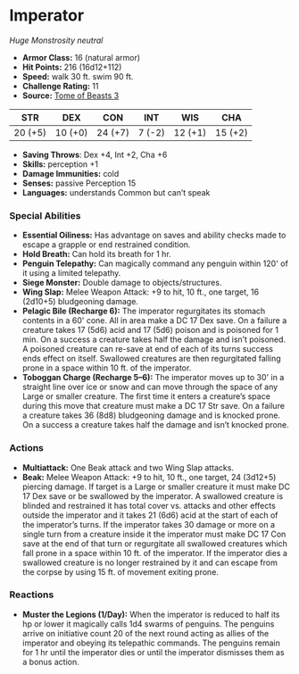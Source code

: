 # Imperator

*Huge* *Monstrosity* *neutral*

- **Armor Class:** 16 (natural armor)
- **Hit Points:** 216 (16d12+112)
- **Speed:** walk 30 ft. swim 90 ft.
- **Challenge Rating:** 11
- **Source:** [Tome of Beasts 3](https://koboldpress.com/kpstore/product/tome-of-beasts-2-for-5th-edition/)

| STR | DEX | CON | INT | WIS | CHA |
| --- | --- | --- | --- | --- | --- |
| 20 (+5) | 10 (+0) | 24 (+7) | 7 (-2) | 12 (+1) | 15 (+2) |

- **Saving Throws**: Dex +4, Int +2, Cha +6
- **Skills:** perception +1
- **Damage Immunities:** cold
- **Senses:** passive Perception 15
- **Languages:** understands Common but can’t speak
### Special Abilities
- **Essential Oiliness:** Has advantage on saves and ability checks made to escape a grapple or end restrained condition.
- **Hold Breath:** Can hold its breath for 1 hr.
- **Penguin Telepathy:** Can magically command any penguin within 120' of it using a limited telepathy.
- **Siege Monster:** Double damage to objects/structures.
- **Wing Slap:** Melee Weapon Attack: +9 to hit, 10 ft., one target, 16 (2d10+5) bludgeoning damage.
- **Pelagic Bile (Recharge 6):** The imperator regurgitates its stomach contents in a 60' cone. All in area make a DC 17 Dex save. On a failure a creature takes 17 (5d6) acid and 17 (5d6) poison and is poisoned for 1 min. On a success a creature takes half the damage and isn’t poisoned. A poisoned creature can re-save at end of each of its turns success ends effect on itself. Swallowed creatures are then regurgitated falling prone in a space within 10 ft. of the imperator.
- **Toboggan Charge (Recharge 5–6):** The imperator moves up to 30' in a straight line over ice or snow and can move through the space of any Large or smaller creature. The first time it enters a creature’s space during this move that creature must make a DC 17 Str save. On a failure a creature takes 36 (8d8) bludgeoning damage and is knocked prone. On a success a creature takes half the damage and isn’t knocked prone.
### Actions
- **Multiattack:** One Beak attack and two Wing Slap attacks.
- **Beak:** Melee Weapon Attack: +9 to hit, 10 ft., one target, 24 (3d12+5) piercing damage. If target is a Large or smaller creature it must make DC 17 Dex save or be swallowed by the imperator. A swallowed creature is blinded and restrained it has total cover vs. attacks and other effects outside the imperator and it takes 21 (6d6) acid at the start of each of the imperator’s turns. If the imperator takes 30 damage or more on a single turn from a creature inside it the imperator must make DC 17 Con save at the end of that turn or regurgitate all swallowed creatures which fall prone in a space within 10 ft. of the imperator. If the imperator dies a swallowed creature is no longer restrained by it and can escape from the corpse by using 15 ft. of movement exiting prone.
### Reactions
- **Muster the Legions (1/Day):** When the imperator is reduced to half its hp or lower it magically calls 1d4 swarms of penguins. The penguins arrive on initiative count 20 of the next round acting as allies of the imperator and obeying its telepathic commands. The penguins remain for 1 hr until the imperator dies or until the imperator dismisses them as a bonus action.
